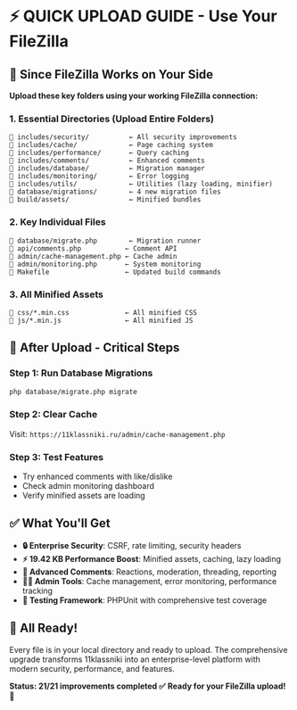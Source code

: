 # ⚡ QUICK UPLOAD GUIDE - Use Your FileZilla

## 🎯 Since FileZilla Works on Your Side

**Upload these key folders using your working FileZilla connection:**

### 1. Essential Directories (Upload Entire Folders)
```
📁 includes/security/          ← All security improvements
📁 includes/cache/             ← Page caching system
📁 includes/performance/       ← Query caching
📁 includes/comments/          ← Enhanced comments
📁 includes/database/          ← Migration manager
📁 includes/monitoring/        ← Error logging
📁 includes/utils/             ← Utilities (lazy loading, minifier)
📁 database/migrations/        ← 4 new migration files
📁 build/assets/               ← Minified bundles
```

### 2. Key Individual Files
```
📄 database/migrate.php        ← Migration runner
📄 api/comments.php           ← Comment API
📄 admin/cache-management.php ← Cache admin
📄 admin/monitoring.php       ← System monitoring
📄 Makefile                   ← Updated build commands
```

### 3. All Minified Assets
```
📄 css/*.min.css              ← All minified CSS
📄 js/*.min.js                ← All minified JS
```

## 🚀 After Upload - Critical Steps

### Step 1: Run Database Migrations
```bash
php database/migrate.php migrate
```

### Step 2: Clear Cache
Visit: `https://11klassniki.ru/admin/cache-management.php`

### Step 3: Test Features
- Try enhanced comments with like/dislike
- Check admin monitoring dashboard
- Verify minified assets are loading

## ✅ What You'll Get

- **🔒 Enterprise Security**: CSRF, rate limiting, security headers
- **⚡ 19.42 KB Performance Boost**: Minified assets, caching, lazy loading  
- **💬 Advanced Comments**: Reactions, moderation, threading, reporting
- **👨‍💻 Admin Tools**: Cache management, error monitoring, performance tracking
- **🧪 Testing Framework**: PHPUnit with comprehensive test coverage

## 🎉 All Ready!

Every file is in your local directory and ready to upload. The comprehensive upgrade transforms 11klassniki into an enterprise-level platform with modern security, performance, and features.

**Status: 21/21 improvements completed ✅**
**Ready for your FileZilla upload! 🚀**